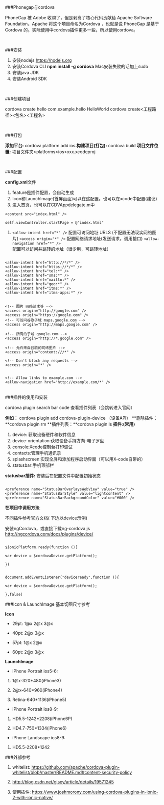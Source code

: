###Phonegap与cordova

PhoneGap 被 Adobe 收购了，但是剥离了核心代码贡献给 Apache Software Foundation，Apache 将这个项目命名为Cordova ，也就是说 PhoneGap 是基于 Cordova 的。实际使用中cordova插件更多一些，所以使用cordova。

<br/>

###安装

1.  安装nodejs https://nodejs.org
2.  安装Cordova CLI      **npm install -g cordova**  Mac安装失败的话加上sudo
3. 安装java JDK
4. 安装Android SDK

<br/>

###创建项目

cordova create hello com.example.hello HelloWorld
cordova create<工程路径><包名><工程名>

<br/>

###打包

**添加平台:** cordova platform add ios
**构建项目(打包):** cordova build
**项目文件位置:** 项目文件夹>platforms>ios>xxx.xcodeproj

<br/>

###配置

**config.xml**文件

1. feature是插件配置，会自动生成
1. Icon和LaunchImage(首屏画面)可以在这配置，也可以在xcode中配置(建议)
1.  进入首页，也可以在CDVAppdelegate.m中

``<content src="index.html" />``

``self.viewController.startPage = @"index.html" ``

1. ``<allow-intent href="*" />`` 配置可访问地址 URLS (不配置无法现实网络图片)
``<access origin="*" />``  配置网络请求地址(发送请求，调用接口)
``<allow-navigation href="*" />`` 配置可以访问并跳转的地址（很少用，可跳转地址）

```

<allow-intent href="http://*/*" />
<allow-intent href="https://*/*" />
<allow-intent href="tel:*" />
<allow-intent href="sms:*" />
<allow-intent href="mailto:*" />
<allow-intent href="geo:*" />
<allow-intent href="itms:*" />
<allow-intent href="itms-apps:*" />
```

```

<!-- 图片 网络请求等 -->
<access origin="http://google.com" />
<access origin="https://google.com" />
<!-- 可访问谷歌子域 maps.google.com -->
<access origin="http://maps.google.com" />

<!-- 所有的子域 google.com -->
<access origin="http://*.google.com" />

<!-- 允许来自谷歌的网络图片 -->
<access origin="content:///*" />

<!-- Don't block any requests -->
<access origin="*" />
```

```

<!-- Allow links to example.com -->
<allow-navigation href="http://example.com/*" />
```

<br/>
###插件的使用和安装

cordova plugin search bar code 查看插件列表（会跳转进入官网）

**例如：** cordova plugin add cordova-plugin-device  （设备API）
**删除插件：**cordova plugin rm
**插件列表：**cordova plugin ls
**插件:(常用)**

1. device: 获取设备硬件和软件信息
1. device-orientation:获取设备手持方向-电子罗盘
1. console:Xcode控制台打印调试
7. contacts:管理手机通讯录
7. splashscreen:实现全屏和添加程序启动界面（可以用X-code自带的）
7. statusbar:手机顶部栏



**statusbar插件:** 安装后在配置文件中配置初始状态

```

<preference name="StatusBarOverlaysWebView" value="true" />
<preference name="StatusBarStyle" value="lightcontent" />
<preference name="StatusBarBackgroundColor" value="#000" />
```

**在项目中调用方法**

不同插件参考官方文档( 下边以device示例)

安装ngCordova，或直接下载ng-cordova.js http://ngcordova.com/docs/plugins/device/

```

$ionicPlatform.ready(function (){

var device = $cordovaDevice.getPlatform();

})

```

```

document.addEventListener("deviceready",function (){

var device = $cordovaDevice.getPlatform();

},false)

```

###Icon & LaunchImage 基本切图尺寸参考

**Icon**

* 29pt: 1@x 2@x 3@x

* 40pt: 2@x 3@x

* 57pt: 1@x 2@x

* 60pt: 2@x 3@x



**LaunchImage**

* iPhone Portrait ios5-6: 

1. 1@x-320\*480(iPhone3) 

1. 2@x-640\*960(iPhone4) 

1. Retina-640\*1136(iPhone5)



* iPhone Portrait ios8-9: 

1. HD5.5-1242\*2208(iPhone6P)  

1. HD4.7-750\*1334(iPhone6)



* iPhone Landscape ios8-9: 

1. HD5.5-2208\*1242

###外部参考

1. whitelist:  https://github.com/apache/cordova-plugin-whitelist/blob/master/README.md#content-security-policy

1. http://blog.csdn.net/gisxy/article/details/19571245

1. 使用插件: https://www.joshmorony.com/using-cordova-plugins-in-ionic-2-with-ionic-native/




